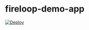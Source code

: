 # fireloop-demo-app

<a href="https://heroku.com/deploy?template=https://github.com/mean-expert-official/fireloop-starter/tree/master"><img src="https://camo.githubusercontent.com/83b0e95b38892b49184e07ad572c94c8038323fb/68747470733a2f2f7777772e6865726f6b7563646e2e636f6d2f6465706c6f792f627574746f6e2e737667" alt="Deploy" data-canonical-src="https://www.herokucdn.com/deploy/button.svg" style="max-width:100%;"></a>
